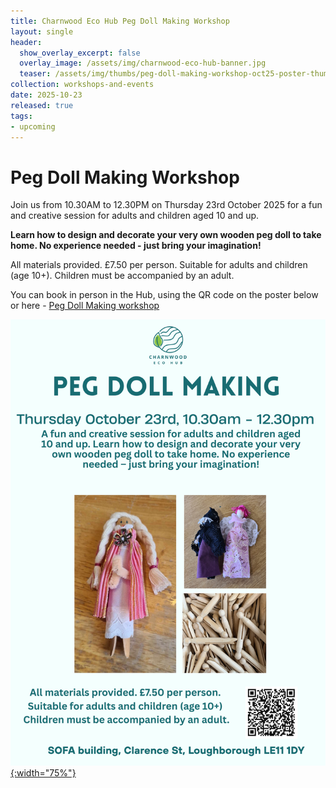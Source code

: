 ```yaml
---
title: Charnwood Eco Hub Peg Doll Making Workshop 
layout: single
header:
  show_overlay_excerpt: false
  overlay_image: /assets/img/charnwood-eco-hub-banner.jpg
  teaser: /assets/img/thumbs/peg-doll-making-workshop-oct25-poster-thumbnail.png
collection: workshops-and-events
date: 2025-10-23
released: true
tags:
- upcoming
---
```

# Peg Doll Making Workshop
 
Join us from 10.30AM to 12.30PM on Thursday 23rd October 2025 for a fun and creative session for adults and children aged 10 and up.

**Learn how to design and decorate your very own wooden peg doll to take home.  No experience needed - just bring your imagination!**

All materials provided. £7.50 per person. Suitable for adults and children (age 10+). Children must be accompanied by an adult.

You can book in person in the Hub, using the QR code on the poster below or here - [Peg Doll Making workshop](https://www.eventbookings.com/b/event/peg-doll-workshop)

[![Peg Doll Making workshop poster](/assets/img/peg-doll-making-workshop-oct25.png){:width="75%"}](https://www.eventbookings.com/b/event/peg-doll-workshop)
